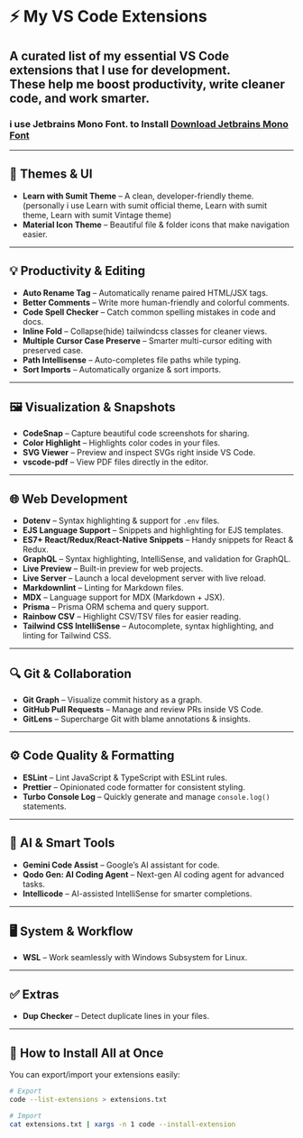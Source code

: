 # ⚡ My VS Code Extensions

A curated list of my essential **VS Code extensions** that I use for development.  
These help me boost productivity, write cleaner code, and work smarter.  
---

### i use Jetbrains Mono Font. to Install [Download Jetbrains Mono Font](https://www.jetbrains.com/lp/mono/)

---

## 🎨 Themes & UI
- **Learn with Sumit Theme** – A clean, developer-friendly theme.  (personally i use Learn with sumit official theme, Learn with sumit  theme, Learn with sumit Vintage theme)
- **Material Icon Theme** – Beautiful file & folder icons that make navigation easier.  

---

## 💡 Productivity & Editing
- **Auto Rename Tag** – Automatically rename paired HTML/JSX tags.  
- **Better Comments** – Write more human-friendly and colorful comments.  
- **Code Spell Checker** – Catch common spelling mistakes in code and docs.  
- **Inline Fold** – Collapse(hide) tailwindcss classes for cleaner views.  
- **Multiple Cursor Case Preserve** – Smarter multi-cursor editing with preserved case.  
- **Path Intellisense** – Auto-completes file paths while typing.  
- **Sort Imports** – Automatically organize & sort imports.  

---

## 🖼️ Visualization & Snapshots
- **CodeSnap** – Capture beautiful code screenshots for sharing.  
- **Color Highlight** – Highlights color codes in your files.  
- **SVG Viewer** – Preview and inspect SVGs right inside VS Code.  
- **vscode-pdf** – View PDF files directly in the editor.  

---

## 🌐 Web Development
- **Dotenv** – Syntax highlighting & support for `.env` files.  
- **EJS Language Support** – Snippets and highlighting for EJS templates.  
- **ES7+ React/Redux/React-Native Snippets** – Handy snippets for React & Redux.  
- **GraphQL** – Syntax highlighting, IntelliSense, and validation for GraphQL.  
- **Live Preview** – Built-in preview for web projects.  
- **Live Server** – Launch a local development server with live reload.  
- **Markdownlint** – Linting for Markdown files.  
- **MDX** – Language support for MDX (Markdown + JSX).  
- **Prisma** – Prisma ORM schema and query support.  
- **Rainbow CSV** – Highlight CSV/TSV files for easier reading.  
- **Tailwind CSS IntelliSense** – Autocomplete, syntax highlighting, and linting for Tailwind CSS.  

---

## 🔍 Git & Collaboration
- **Git Graph** – Visualize commit history as a graph.  
- **GitHub Pull Requests** – Manage and review PRs inside VS Code.  
- **GitLens** – Supercharge Git with blame annotations & insights.  

---

## ⚙️ Code Quality & Formatting
- **ESLint** – Lint JavaScript & TypeScript with ESLint rules.  
- **Prettier** – Opinionated code formatter for consistent styling.  
- **Turbo Console Log** – Quickly generate and manage `console.log()` statements.  

---

## 🤖 AI & Smart Tools
- **Gemini Code Assist** – Google’s AI assistant for code.  
- **Qodo Gen: AI Coding Agent** – Next-gen AI coding agent for advanced tasks.  
- **Intellicode** – AI-assisted IntelliSense for smarter completions.  

---

## 🖥️ System & Workflow
- **WSL** – Work seamlessly with Windows Subsystem for Linux.  

---

## ✅ Extras
- **Dup Checker** – Detect duplicate lines in your files.  

---

## 🚀 How to Install All at Once

You can export/import your extensions easily:

```bash
# Export
code --list-extensions > extensions.txt

# Import
cat extensions.txt | xargs -n 1 code --install-extension
